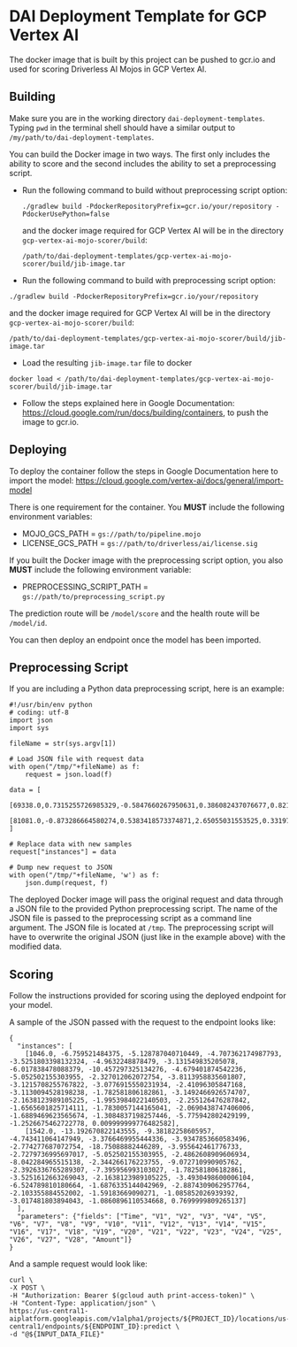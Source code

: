 # DAI Deployment Template for GCP Vertex AI

The docker image that is built by this project can be pushed to gcr.io and used for scoring
Driverless AI Mojos in GCP Vertex AI. 

## Building

Make sure you are in the working directory `dai-deployment-templates`. Typing `pwd` in the terminal
shell should have a similar output to `/my/path/to/dai-deployment-templates`.

You can build the Docker image in two ways. The first only includes the ability to score and the second
includes the ability to set a preprocessing script.

* Run the following command to build without preprocessing script option: 
  ```shell script
  ./gradlew build -PdockerRepositoryPrefix=gcr.io/your/repository -PdockerUsePython=false
  ```
  and the docker image required for GCP Vertex AI will be in the directory `gcp-vertex-ai-mojo-scorer/build`:
  ```shell script
  /path/to/dai-deployment-templates/gcp-vertex-ai-mojo-scorer/build/jib-image.tar
  ```

* Run the following command to build with preprocessing script option:
```shell script
./gradlew build -PdockerRepositoryPrefix=gcr.io/your/repository
```
and the docker image required for GCP Vertex AI will be in the directory `gcp-vertex-ai-mojo-scorer/build`:
```shell script
/path/to/dai-deployment-templates/gcp-vertex-ai-mojo-scorer/build/jib-image.tar
```

* Load the resulting `jib-image.tar` file to docker
```shell script
docker load < /path/to/dai-deployment-templates/gcp-vertex-ai-mojo-scorer/build/jib-image.tar
``` 

* Follow the steps explained here in Google Documentation: https://cloud.google.com/run/docs/building/containers, to 
push the image to gcr.io.

## Deploying

To deploy the container follow the steps in Google Documentation here to import the model:
https://cloud.google.com/vertex-ai/docs/general/import-model

There is one requirement for the container. You __MUST__ include the following environment variables:
* MOJO_GCS_PATH = `gs://path/to/pipeline.mojo`
* LICENSE_GCS_PATH = `gs://path/to/driverless/ai/license.sig`

If you built the Docker image with the preprocessing script option, you also __MUST__ include the following environment variable:
* PREPROCESSING_SCRIPT_PATH = `gs://path/to/preprocessing_script.py`

The prediction route will be `/model/score` and the health route will be `/model/id`.

You can then deploy an endpoint once the model has been imported.

## Preprocessing Script

If you are including a Python data preprocessing script, here is an example:

```
#!/usr/bin/env python
# coding: utf-8
import json
import sys

fileName = str(sys.argv[1])

# Load JSON file with request data
with open("/tmp/"+fileName) as f:
    request = json.load(f)
    
data = [
    [69338.0,0.7315255726985329,-0.5847660267950631,0.386082437076677,0.821180632502935,-0.0312602331172659,1.1980865440065802,-0.13618956328652698,0.391451241672127,0.3738906601386479,-0.461823737560995,0.625861374468075,1.07615129929773,0.0718516496509022,0.0620528341180761,0.850326761944984,-1.6339872927690802,1.3467406501738701,-2.7597098786627994,-1.5048495641502198,0.0533811518528488,0.00272572637419962,0.00836864608482666,0.0456492844845917,-0.5780279514412049,0.0478507743996201,0.36036065876766993,0.0224220501004547,0.0282128845008635,157.49],
    [81081.0,-0.873286664580274,0.5383418573374871,2.65055031553525,0.331972130017534,0.0510277957117218,0.6364468979718391,0.6719139650867261,0.18165642237906401,0.0793536531651418,-0.684037044169426,0.8644669396918221,0.8734041370577021,-0.7131054601776229,-0.494781246049671,-1.94685930894166,-0.6014164255583699,-0.0460304794694537,-0.356068770928204,-0.537032123913058,-0.0619970210088985,-0.00642393408573803,0.32916282786391804,-0.33233023038250503,0.22704204810440198,0.546100808417714,-0.40064788122765005,-0.0896039366748501,-0.166155749695546,38.0]
]

# Replace data with new samples
request["instances"] = data

# Dump new request to JSON
with open("/tmp/"+fileName, 'w') as f:
    json.dump(request, f)
```

The deployed Docker image will pass the original request and data through a JSON file to the provided Python preprocessing script. The name of the JSON file is passed to the preprocessing script as a command line argument. The JSON file is located at `/tmp`. The preprocessing script will have to overwrite the original JSON (just like in the example above) with the modified data.

## Scoring

Follow the instructions provided for scoring using the deployed endpoint for your model.

A sample of the JSON passed with the request to the endpoint looks like:

```
{
  "instances": [
    [1046.0, -6.759521484375, -5.128787040710449, -4.707362174987793, -3.5251803398132324, -4.9632248878479, -3.131549835205078, -6.017838478088379, -10.457297325134276, -4.679401874542236, -5.052502155303955, -2.327012062072754, -3.8113958835601807, -3.1215708255767822, -3.0776915550231934, -2.41096305847168, -3.1130094528198238, -1.782581806182861, -3.1492466926574707, -2.1638123989105225, -1.9953984022140503, -2.255126476287842, -1.6565601825714111, -1.7830057144165041, -2.0690438747406006, -1.6889469623565674, -1.3084837198257446, -5.775942802429199, -1.2526675462722778, 0.009999999776482582],
    [1542.0, -13.192670822143555, -9.38182258605957, -4.743411064147949, -3.3766469955444336, -3.9347853660583496, -2.774277687072754, -18.75088882446289, -3.955642461776733, -2.7279736995697017, -5.052502155303955, -2.4862608909606934, -8.042284965515138, -2.344266176223755, -9.072710990905762, -2.3926336765289307, -7.395956993103027, -1.782581806182861, -3.5251612663269043, -2.1638123989105225, -3.4930498600006104, -6.524789810180664, -1.6876335144042969, -2.8874309062957764, -2.103355884552002, -1.59183669090271, -1.085852026939392, -3.017481803894043, -1.0860896110534668, 0.7699999809265137]
  ],
  "parameters": {"fields": ["Time", "V1", "V2", "V3", "V4", "V5", "V6", "V7", "V8", "V9", "V10", "V11", "V12", "V13", "V14", "V15", "V16", "V17", "V18", "V19", "V20", "V21", "V22", "V23", "V24", "V25", "V26", "V27", "V28", "Amount"]}
}
```

And a sample request would look like:

```shell script
curl \
-X POST \
-H "Authorization: Bearer $(gcloud auth print-access-token)" \
-H "Content-Type: application/json" \
https://us-central1-aiplatform.googleapis.com/v1alpha1/projects/${PROJECT_ID}/locations/us-central1/endpoints/${ENDPOINT_ID}:predict \
-d "@${INPUT_DATA_FILE}"
```
